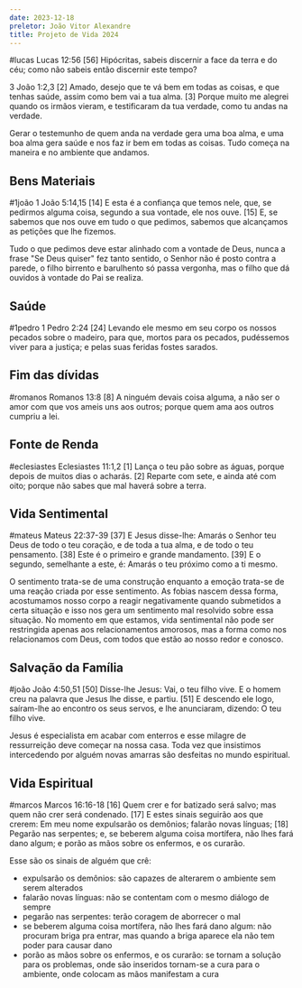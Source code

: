 ```yaml
---
date: 2023-12-18
preletor: João Vitor Alexandre
title: Projeto de Vida 2024
---
```

#lucas
Lucas 12:56 [56] Hipócritas, sabeis discernir a face da terra e do céu; como não sabeis então discernir este tempo?

3 João 1:2,3 [2] Amado, desejo que te vá bem em todas as coisas, e que tenhas saúde, assim como bem vai a tua alma. [3] Porque muito me alegrei quando os irmãos vieram, e testificaram da tua verdade, como tu andas na verdade.

Gerar o testemunho de quem anda na verdade gera uma boa alma, e uma boa alma gera saúde e nos faz ir bem em todas as coisas. Tudo começa na maneira e no ambiente que andamos.
## Bens Materiais

#1joão
1 João 5:14,15 [14] E esta é a confiança que temos nele, que, se pedirmos alguma coisa, segundo a sua vontade, ele nos ouve. [15] E, se sabemos que nos ouve em tudo o que pedimos, sabemos que alcançamos as petições que lhe fizemos.

Tudo o que pedimos deve estar alinhado com a vontade de Deus, nunca a frase "Se Deus quiser" fez tanto sentido, o Senhor não é posto contra a parede, o filho birrento e barulhento só passa vergonha, mas o filho que dá ouvidos à vontade do Pai se realiza.
## Saúde

#1pedro
1 Pedro 2:24 [24] Levando ele mesmo em seu corpo os nossos pecados sobre o madeiro, para que, mortos para os pecados, pudéssemos viver para a justiça; e pelas suas feridas fostes sarados.

## Fim das dívidas

#romanos
Romanos 13:8 [8] A ninguém devais coisa alguma, a não ser o amor com que vos ameis uns aos outros; porque quem ama aos outros cumpriu a lei.

## Fonte de Renda

#eclesiastes
Eclesiastes 11:1,2 [1] Lança o teu pão sobre as águas, porque depois de muitos dias o acharás. [2] Reparte com sete, e ainda até com oito; porque não sabes que mal haverá sobre a terra.

## Vida Sentimental

#mateus
Mateus 22:37-39 [37] E Jesus disse-lhe: Amarás o Senhor teu Deus de todo o teu coração, e de toda a tua alma, e de todo o teu pensamento. [38] Este é o primeiro e grande mandamento. [39] E o segundo, semelhante a este, é: Amarás o teu próximo como a ti mesmo. 

O sentimento trata-se de uma construção enquanto a emoção trata-se de uma reação criada por esse sentimento. As fobias nascem dessa forma, acostumamos nosso corpo a reagir negativamente quando submetidos a certa situação e isso nos gera um sentimento mal resolvido sobre essa situação.
No momento em que estamos, vida sentimental não pode ser restringida apenas aos relacionamentos amorosos, mas a forma como nos relacionamos com Deus, com todos que estão ao nosso redor e conosco.
## Salvação da Família

#joão
João 4:50,51 [50] Disse-lhe Jesus: Vai, o teu filho vive. E o homem creu na palavra que Jesus lhe disse, e partiu. [51] E descendo ele logo, saíram-lhe ao encontro os seus servos, e lhe anunciaram, dizendo: O teu filho vive.

Jesus é especialista em acabar com enterros e esse milagre de ressurreição deve começar na nossa casa. Toda vez que insistimos intercedendo por alguém novas amarras são desfeitas no mundo espiritual.
## Vida Espiritual

#marcos
Marcos 16:16-18 [16] Quem crer e for batizado será salvo; mas quem não crer será condenado.
[17] E estes sinais seguirão aos que crerem: Em meu nome expulsarão os demônios; falarão novas línguas; [18] Pegarão nas serpentes; e, se beberem alguma coisa mortífera, não lhes fará dano algum; e porão as mãos sobre os enfermos, e os curarão.

Esse são os sinais de alguém que crê:
- expulsarão os demônios: são capazes de alterarem o ambiente sem serem alterados
- falarão novas línguas: não se contentam com o mesmo diálogo de sempre
- pegarão nas serpentes: terão coragem de aborrecer o mal
- se beberem alguma coisa mortífera, não lhes fará dano algum: não procuram briga pra entrar, mas quando a briga aparece ela não tem poder para causar dano
- porão as mãos sobre os enfermos, e os curarão: se tornam a solução para os problemas, onde são inseridos tornam-se a cura para o ambiente, onde colocam as mãos manifestam a cura